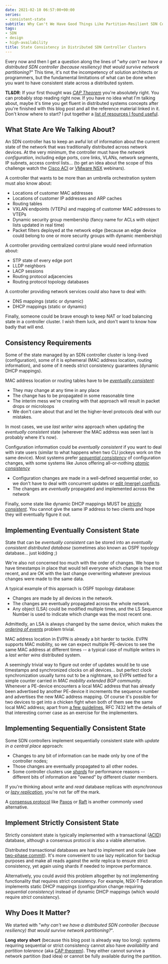 ```yaml
---
date: 2021-02-10 06:57:00+00:00
series:
- consistent-state
subtitle: Why Can't We Have Good Things Like Partition-Resilient SDN Controllers
tags:
- SDN
- design
- high-availability
title: State Consistency in Distributed SDN Controller Clusters
---
```

Every now and then I get a question along the lines of "_why can't we have a distributed SDN controller (because resiliency) that would survive network partitioning?_" This time, it's not the incompetency of solution architects or programmers, but the fundamental limitations of what can be done when you want to have consistent state across a distributed system.

**TL&DR**: If your first thought was *[CAP Theorem](https://en.wikipedia.org/wiki/CAP_theorem)* you're absolutely right. You can probably stop reading right now. If you have no idea what I'm talking about, maybe it's time you get fluent in distributed systems concepts after you're finished with this blog post and all the reference material linked in it. Don't know where to start? I put together a [list of resources I found useful](https://www.ipspace.net/kb/tag/distributed-systems.html).
<!--more-->
## What State Are We Talking About?

An SDN controller has to keep an awful lot of information about the current state of the network that was traditionally distributed across network devices. At the very minimum, the controller must have the *network configuration*, including edge ports, core links, VLANs, network segments, IP subnets, access control lists... (to get an idea about the scope of this challenge watch the [Cisco ACI](https://www.ipspace.net/Cisco_ACI_Deep_Dive) or [VMware NSX](https://www.ipspace.net/VMware_NSX_Technical_Deep_Dive) webinars).

A controller that wants to be more than an umbrella orchestration system must also know about:

* Locations of customer MAC addresses
* Locations of customer IP addresses and ARP caches
* Routing tables
* VXLAN endpoints (VTEPs) and mapping of customer MAC addresses to VTEPs
* Dynamic security group membership (fancy name for ACLs with object lists updated in real time)
* Packet filters deployed at the network edge (because an edge device could belong to one or more security groups with dynamic membership)

A controller providing centralized control plane would need information about:

* STP state of every edge port
* LLDP neighbors
* LACP sessions
* Routing protocol adjacencies
* Routing protocol topology databases

A controller providing network services could also have to deal with:

* DNS mappings (static or dynamic)
* DHCP mappings (static or dynamic)

Finally, someone could be brave enough to keep NAT or load balancing state in a controller cluster. I wish them luck, and don't want to know how badly that will end.

## Consistency Requirements

Some of the state managed by an SDN controller cluster is long-lived (configuration), some of it is ephemeral (MAC address location, routing information), and some of it needs strict consistency guarantees (dynamic DHCP mappings).

MAC address location or routing tables have to be *[eventually consistent](https://en.wikipedia.org/wiki/Eventual_consistency)*:

* They may change at any time in any place
* The change has to be propagated in some reasonable time
* The interim mess we're creating with that approach will result in packet drops or microloops
* We don't care about that and let the higher-level protocols deal with our mistakes.

In most cases, we use *last writer wins* approach when updating the *eventually consistent* state (wherever the MAC address was seen last is probably where it's now).

Configuration information could be *eventually consistent* if you want to deal with irate users (similar to what happens when two CLI jockeys work on the same device). Most systems prefer *[sequential consistency](https://en.wikipedia.org/wiki/Sequential_consistency)* of configuration changes, with some systems like Junos offering all-or-nothing *[atomic consistency](https://en.wikipedia.org/wiki/Atomicity_(database_systems))*

* Configuration changes are made in a well-defined sequential order, so we don't have to deal with concurrent updates or [edit (merge) conflicts](https://en.wikipedia.org/wiki/Edit_conflict).
* The changes are *eventually* propagated and implemented across the network

Finally, some state like dynamic DHCP mappings MUST be *[strictly consistent](https://en.wikipedia.org/wiki/Consistency_model#Strict_consistency)*. You cannot give the same IP address to two clients and hope they will eventually figure it out.

## Implementing Eventually Consistent State

State that can be *eventually consistent* can be stored into an *eventually consistent distributed database* (sometimes also known as OSPF topology database... just kidding ;) 

We're also not concerned too much with the order of changes. We hope to have timestamps in place that would tell everyone which change is the most recent, and are OK with the last change overwriting whatever previous changes were made to the same data.

A typical example of this approach is OSPF topology database:

* Changes are made by all devices in the network. 
* The changes are eventually propagated across the whole network.
* Any object (LSA) could be modified multiple times, and the LS Sequence Number is used to indicate which change was the most recent one.

Admittedly, an LSA is always changed by the same device, which makes the *[ordering of events](https://en.wikipedia.org/wiki/Lamport_timestamp)* problem trivial.

MAC address location in EVPN is already a bit harder to tackle. EVPN supports MAC mobility, so we can expect multiple PE-devices to see the same MAC address at different times -- a typical case of multiple writers in a *last writer wins* distributed system. 

A seemingly trivial way to figure out order of updates would be to use timestamps and synchronized clocks on all devices... but perfect clock synchronization usually turns out to be a nightmare, so EVPN settled for a simple counter carried in *MAC mobility extended BGP community*. Whenever a PE-device encounters a local MAC address that has already been advertised by another PE-device it increments the sequence number and advertises the new MAC address mapping. Of course it's possible for two devices to get into a chicken fight when both of them see the same local MAC address; apart from [a few guidelines](https://tools.ietf.org/html/rfc7432#section-15.1), RFC 7432 left the details of that interesting corner case as an exercise for the implementers.

## Implementing Sequentially Consistent State

Some SDN controllers implement sequentially consistent state with *update in a central place* approach:

* Changes to any bit of information can be made only by one of the controller nodes;
* Those changes are eventually propagated to all other nodes.
* Some controller clusters use *[shards](https://en.wikipedia.org/wiki/Shard_(database_architecture))* for performance reasons -- different bits of information are "owned" by different cluster members.

If you're thinking about *write* and *read* database replicas with *asynchronous* or *[lazy replication](https://en.wikipedia.org/wiki/Optimistic_replication)*, you're not far off the mark.

A [consensus protocol](https://en.wikipedia.org/wiki/Consensus_(computer_science)#Some_consensus_protocols) like [Paxos](https://en.wikipedia.org/wiki/Paxos_(computer_science)) or [Raft](https://en.wikipedia.org/wiki/Raft_(algorithm)) is another commonly used alternative.

## Implement Strictly Consistent State

Strictly consistent state is typically implemented with a transactional ([ACID](https://en.wikipedia.org/wiki/ACID)) database, although a consensus protocol is also a viable alternative.

Distributed transactional databases are hard to implement and scale (see [two-phase commit](https://en.wikipedia.org/wiki/Two-phase_commit_protocol)). It's more convenient to use lazy replication for backup purposes and make all reads against the *write* replica to ensure strict consistency, yet again using shards if needed to improve performance.

Alternatively, you could avoid this problem altogether by not implementing functionality that requires strict consistency. For example, NSX-T Federation implements static DHCP mappings (configuration change requiring *sequential consistency*) instead of dynamic DHCP mappings (which would require *strict* consistency).

## Why Does It Matter?

We started with "_why can't we have a distributed SDN controller (because resiliency) that would survive network partitioning?_".

**Long story short** (because this blog post is already way too long): systems requiring sequential or strict consistency cannot also have *availability* and *partition tolerance* (aka [CAP theorem](https://en.wikipedia.org/wiki/CAP_theorem)). They either cannot survive a network partition (bad idea) or cannot be fully available during the partition.
